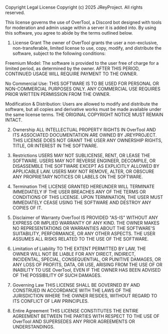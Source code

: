 Copyright Legal License
Copyright (c) 2025 JReyProject. All rights reserved.

This license governs the use of OverTool, a Discord bot designed with tools for moderation and admin usage within a server it is added into. By using this software, you agree to abide by the terms outlined below.

1. License Grant
The owner of OverTool grants the user a non-exclusive, non-transferable, limited license to use, copy, modify, and distribute the software, subject to the following conditions:

Freemium Model: The software is provided to the user free of charge for a limited period, as determined by the owner. AFTER THIS PERIOD, CONTINUED USAGE WILL REQUIRE PAYMENT TO THE OWNER.

No Commercial Use: THIS SOFTWARE IS TO BE USED FOR PERSONAL OR NON-COMMERCIAL PURPOSES ONLY. ANY COMMERCIAL USE REQUIRES PRIOR WRITTEN PERMISSION FROM THE OWNER.

Modification & Distribution: Users are allowed to modify and distribute the software, but all copies and derivative works must be made available under the same license terms. THE ORIGINAL COPYRIGHT NOTICE MUST REMAIN INTACT.

2. Ownership
ALL INTELLECTUAL PROPERTY RIGHTS IN OverTool AND ITS ASSOCIATED DOCUMENTATION ARE OWNED BY JREYPROJECT. THIS LICENSE DOES NOT GRANT THE USER ANY OWNERSHIP RIGHTS, TITLE, OR INTEREST IN THE SOFTWARE.

3. Restrictions
USERS MAY NOT SUBLICENSE, RENT, OR LEASE THE SOFTWARE.
USERS MAY NOT REVERSE ENGINEER, DECOMPILE, OR DISASSEMBLE THE SOFTWARE EXCEPT AS EXPLICITLY ALLOWED BY APPLICABLE LAW.
USERS MAY NOT REMOVE, ALTER, OR OBSCURE ANY PROPRIETARY NOTICES OR LABELS ON THE SOFTWARE.
4. Termination
THE LICENSE GRANTED HEREUNDER WILL TERMINATE IMMEDIATELY IF THE USER BREACHES ANY OF THE TERMS OR CONDITIONS OF THIS LICENSE. UPON TERMINATION, THE USER MUST IMMEDIATELY CEASE USING THE SOFTWARE AND DESTROY ANY COPIES OF IT.

5. Disclaimer of Warranty
OverTool IS PROVIDED "AS-IS" WITHOUT ANY EXPRESS OR IMPLIED WARRANTY OF ANY KIND. THE OWNER MAKES NO REPRESENTATIONS OR WARRANTIES ABOUT THE SOFTWARE'S SUITABILITY, PERFORMANCE, OR ANY OTHER ASPECTS. THE USER ASSUMES ALL RISKS RELATED TO THE USE OF THE SOFTWARE.

6. Limitation of Liability
TO THE EXTENT PERMITTED BY LAW, THE OWNER WILL NOT BE LIABLE FOR ANY DIRECT, INDIRECT, INCIDENTAL, SPECIAL, CONSEQUENTIAL, OR PUNITIVE DAMAGES, OR ANY LOSS OF PROFITS, DATA, OR USE, ARISING FROM THE USE OF OR INABILITY TO USE OverTool, EVEN IF THE OWNER HAS BEEN ADVISED OF THE POSSIBILITY OF SUCH DAMAGES.

7. Governing Law
THIS LICENSE SHALL BE GOVERNED BY AND CONSTRUED IN ACCORDANCE WITH THE LAWS OF THE JURISDICTION WHERE THE OWNER RESIDES, WITHOUT REGARD TO ITS CONFLICT OF LAW PRINCIPLES.

8. Entire Agreement
THIS LICENSE CONSTITUTES THE ENTIRE AGREEMENT BETWEEN THE PARTIES WITH RESPECT TO THE USE OF OverTool AND SUPERSEDES ANY PRIOR AGREEMENTS OR UNDERSTANDINGS.
